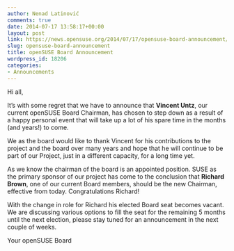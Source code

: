 ```yaml
---
author: Nenad Latinović
comments: true
date: 2014-07-17 13:58:17+00:00
layout: post
link: https://news.opensuse.org/2014/07/17/opensuse-board-announcement/
slug: opensuse-board-announcement
title: openSUSE Board Announcement
wordpress_id: 18206
categories:
- Announcements
---
```


Hi all,




It’s with some regret that we have to announce that **Vincent Untz**, our current openSUSE Board Chairman, has chosen to step down as a result of a happy personal event that will take up a lot of his spare time in the months (and years!) to come.




We as the board would like to thank Vincent for his contributions to the project and the board over many years and hope that he will continue to be part of our Project, just in a different capacity, for a long time yet.




<!-- more -->




As we know the chairman of the board is an appointed position. SUSE as the primary sponsor of our project has come to the conclusion that **Richard Brown**, one of our current Board members, should be the new Chairman, effective from today. Congratulations Richard!




With the change in role for Richard his elected Board seat becomes vacant. We are discussing various options to fill the seat for the remaining 5 months until the next election, please stay tuned for an announcement in the next couple of weeks.




Your openSUSE Board
